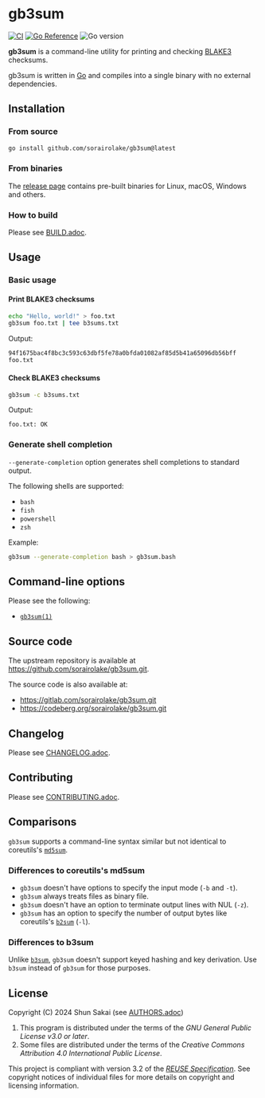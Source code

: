 <!--
SPDX-FileCopyrightText: 2024 Shun Sakai

SPDX-License-Identifier: GPL-3.0-or-later
-->

# gb3sum

[![CI][ci-badge]][ci-url]
[![Go Reference][reference-badge]][reference-url]
![Go version][go-version-badge]

**gb3sum** is a command-line utility for printing and checking [BLAKE3]
checksums.

gb3sum is written in [Go] and compiles into a single binary with no external
dependencies.

## Installation

### From source

```sh
go install github.com/sorairolake/gb3sum@latest
```

### From binaries

The [release page] contains pre-built binaries for Linux, macOS, Windows and
others.

### How to build

Please see [BUILD.adoc].

## Usage

### Basic usage

#### Print BLAKE3 checksums

```sh
echo "Hello, world!" > foo.txt
gb3sum foo.txt | tee b3sums.txt
```

Output:

```text
94f1675bac4f8bc3c593c63dbf5fe78a0bfda01082af85d5b41a65096db56bff  foo.txt
```

#### Check BLAKE3 checksums

```sh
gb3sum -c b3sums.txt
```

Output:

```text
foo.txt: OK
```

### Generate shell completion

`--generate-completion` option generates shell completions to standard output.

The following shells are supported:

- `bash`
- `fish`
- `powershell`
- `zsh`

Example:

```sh
gb3sum --generate-completion bash > gb3sum.bash
```

## Command-line options

Please see the following:

- [`gb3sum(1)`]

## Source code

The upstream repository is available at
<https://github.com/sorairolake/gb3sum.git>.

The source code is also available at:

- <https://gitlab.com/sorairolake/gb3sum.git>
- <https://codeberg.org/sorairolake/gb3sum.git>

## Changelog

Please see [CHANGELOG.adoc].

## Contributing

Please see [CONTRIBUTING.adoc].

## Comparisons

`gb3sum` supports a command-line syntax similar but not identical to
coreutils's [`md5sum`].

### Differences to coreutils's md5sum

- `gb3sum` doesn't have options to specify the input mode (`-b` and `-t`).
- `gb3sum` always treats files as binary file.
- `gb3sum` doesn't have an option to terminate output lines with NUL (`-z`).
- `gb3sum` has an option to specify the number of output bytes like coreutils's
  [`b2sum`] (`-l`).

### Differences to b3sum

Unlike [`b3sum`], `gb3sum` doesn't support keyed hashing and key derivation.
Use `b3sum` instead of `gb3sum` for those purposes.

## License

Copyright (C) 2024 Shun Sakai (see [AUTHORS.adoc])

1.  This program is distributed under the terms of the _GNU General Public
    License v3.0 or later_.
2.  Some files are distributed under the terms of the _Creative Commons
    Attribution 4.0 International Public License_.

This project is compliant with version 3.2 of the [_REUSE Specification_]. See
copyright notices of individual files for more details on copyright and
licensing information.

[ci-badge]: https://img.shields.io/github/actions/workflow/status/sorairolake/gb3sum/CI.yaml?branch=develop&style=for-the-badge&logo=github&label=CI
[ci-url]: https://github.com/sorairolake/gb3sum/actions?query=branch%3Adevelop+workflow%3ACI++
[reference-badge]: https://img.shields.io/badge/Go-Reference-steelblue?style=for-the-badge&logo=go
[reference-url]: https://pkg.go.dev/github.com/sorairolake/gb3sum
[go-version-badge]: https://img.shields.io/github/go-mod/go-version/sorairolake/gb3sum?style=for-the-badge&logo=go
[BLAKE3]: https://github.com/BLAKE3-team/BLAKE3
[Go]: https://go.dev/
[release page]: https://github.com/sorairolake/gb3sum/releases
[BUILD.adoc]: BUILD.adoc
[`gb3sum(1)`]: docs/man/man1/gb3sum.1.adoc
[CHANGELOG.adoc]: CHANGELOG.adoc
[CONTRIBUTING.adoc]: CONTRIBUTING.adoc
[`md5sum`]: https://www.gnu.org/software/coreutils/md5sum
[`b2sum`]: https://www.gnu.org/software/coreutils/b2sum
[`b3sum`]: https://crates.io/crates/b3sum
[AUTHORS.adoc]: AUTHORS.adoc
[_REUSE Specification_]: https://reuse.software/spec/
